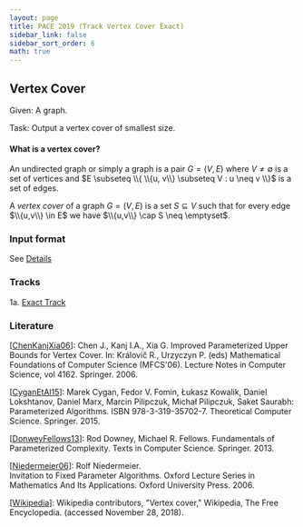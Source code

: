 ```yaml
---
layout: page
title: PACE 2019 (Track Vertex Cover Exact)
sidebar_link: false
sidebar_sort_order: 6
math: true
---
```


## Vertex Cover 
Given:
A graph.

Task:
Output a vertex cover of smallest size.

#### What is a vertex cover?
An undirected graph or simply a graph is a pair $G=(V,E)$ where $V\neq \emptyset$
is a set of vertices and $E \subseteq \\{ \\{u, v\\} \subseteq V : u \neq v \\}$ is a 
set of edges.


A _vertex cover_ of a graph $G=(V,E)$ is a set $S\subseteq V$ such that for
 every edge $\\{u,v\\} \in E$ we have $\\{u,v\\} \cap S \neq \emptyset$.



### Input format

See [Details](vc_format)

### Tracks
1a. [Exact Track](vc_exact)
    
### Literature


[[ChenKanjXia06](https://arxiv.org/abs/1611.01090)]: 
Chen J., Kanj I.A., Xia G. Improved Parameterized Upper Bounds for Vertex Cover. In: Královič R., Urzyczyn P. (eds) Mathematical Foundations of Computer Science (MFCS'06). Lecture Notes in Computer Science, vol 4162. Springer. 2006.

[[CyganEtAl15](https://www.springer.com/de/book/9783319212746)]:
Marek Cygan, Fedor V. Fomin, Łukasz Kowalik, Daniel Lokshtanov, Daniel Marx, Marcin Pilipczuk, Michał Pilipczuk, Saket Saurabh: Parameterized Algorithms. ISBN 978-3-319-35702-7. Theoretical Computer Science. Springer. 2015.

[[DonweyFellows13](https://www.springer.com/de/book/9781447155584)]:
Rod Downey, Michael R. Fellows. Fundamentals of Parameterized Complexity. Texts in Computer Science. Springer. 2013.  

[[Niedermeier06](https://www.akt.tu-berlin.de/index.php?id=110570)]:
Rolf Niedermeier.  
Invitation to Fixed Parameter Algorithms. Oxford Lecture Series in Mathematics And Its Applications. Oxford University Press. 2006. 

[[Wikipedia](https://en.wikipedia.org/wiki/Vertex_cover)]: Wikipedia contributors, "Vertex cover," Wikipedia, The Free Encyclopedia. (accessed November 28, 2018).

